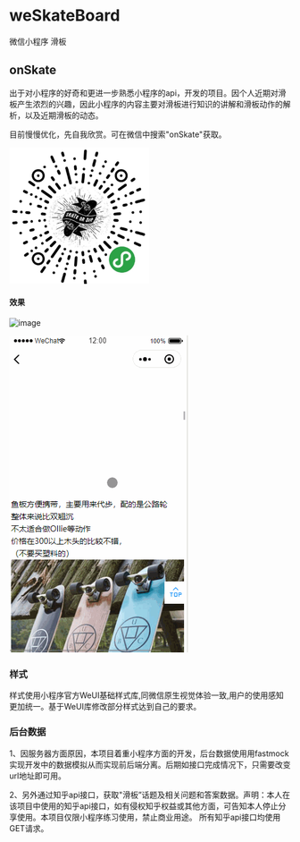 # weSkateBoard
微信小程序 滑板 

## onSkate

出于对小程序的好奇和更进一步熟悉小程序的api，开发的项目。因个人近期对滑板产生浓烈的兴趣，因此小程序的内容主要对滑板进行知识的讲解和滑板动作的解析，以及近期滑板的动态。

目前慢慢优化，先自我欣赏。可在微信中搜索"onSkate"获取。

<img src="https://github.com/chellel/myblog/blob/master/images/skateboard/onSkate_wechat.png" alt="二维码" width="250" />

#### 效果

![image](https://github.com/chellel/myblog/blob/master/images/skateboard/effect1.gif)

![image](https://github.com/chellel/myblog/blob/master/images/skateboard/effect2.gif)

### 样式


样式使用小程序官方WeUI基础样式库,同微信原生视觉体验一致,用户的使用感知更加统一。基于WeUI库修改部分样式达到自己的要求。

### 后台数据

1、因服务器方面原因，本项目着重小程序方面的开发，后台数据使用用fastmock实现开发中的数据模拟从而实现前后端分离。后期如接口完成情况下，只需要改变url地址即可用。

2、另外通过知乎api接口，获取"滑板”话题及相关问题和答案数据。声明：本人在该项目中使用的知乎api接口，如有侵权知乎权益或其他方面，可告知本人停止分享使用。本项目仅限小程序练习使用，禁止商业用途。
所有知乎api接口均使用GET请求。

